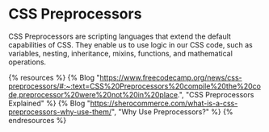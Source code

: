 # CSS Preprocessors

CSS Preprocessors are scripting languages that extend the default capabilities of CSS. They enable us to use logic in our CSS code, such as variables, nesting, inheritance, mixins, functions, and mathematical operations.

{% resources %}
  {% Blog "https://www.freecodecamp.org/news/css-preprocessors/#:~:text=CSS%20Preprocessors%20compile%20the%20code,preprocessor%20were%20not%20in%20place.", "CSS Preprocessors Explained" %}
  {% Blog "https://sherocommerce.com/what-is-a-css-preprocessors-why-use-them/", "Why Use Preprocessors?" %}
{% endresources %}

